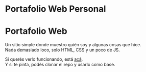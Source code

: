 # Portafolio Web Personal

# Portafolio Web

Un sitio simple donde muestro quién soy y algunas cosas que hice.  
Nada demasiado loco, solo HTML, CSS y un poco de JS.  

Si querés verlo funcionando, está [acá](https://tu-usuario.github.io/tu-repo).  
Y si te pinta, podés clonar el repo y usarlo como base.  
